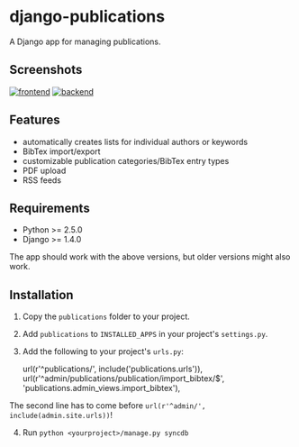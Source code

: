 django-publications
===================

A Django app for managing publications.

Screenshots
-----------

[![frontend][3]][1]
[![backend][4]][2]

[1]: http://files.theis.io/django-publications/frontend.png
[2]: http://files.theis.io/django-publications/backend.png
[3]: http://files.theis.io/django-publications/frontend_small.png
[4]: http://files.theis.io/django-publications/backend_small.png

Features
--------

* automatically creates lists for individual authors or keywords
* BibTex import/export
* customizable publication categories/BibTex entry types
* PDF upload
* RSS feeds

Requirements
------------

* Python >= 2.5.0
* Django >= 1.4.0

The app should work with the above versions, but older versions might also work.

Installation
------------

1) Copy the `publications` folder to your project.

2) Add `publications` to `INSTALLED_APPS` in your project's `settings.py`.

3) Add the following to your project's `urls.py`:

	url(r'^publications/', include('publications.urls')),
	url(r'^admin/publications/publication/import_bibtex/$', 'publications.admin_views.import_bibtex'),

The second line has to come before `url(r'^admin/', include(admin.site.urls))`!

4) Run `python <yourproject>/manage.py syncdb`
